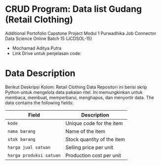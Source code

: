 # CRUD Program: Data list Gudang (Retail Clothing) 
Additional Portofolio Capstone Project Modul 1 Purwadhika Job Connector Data Science Online Batch 15 (JCDSOL-15)
- Mochamad Aditya Putra
- Link Drive untuk penjelasan code:

# Data Description
Berikut Deskripsi Kolom:
Retail Clothing Data
Repositori ini berisi skrip Python untuk mengelola data pakaian ritel. Ini memungkinkan untuk membaca, membuat, memperbarui, menghapus, dan menyortir data.
The data contains the following fields:

| Field                   | Description                      |
|-------------------------|----------------------------------|
| `kode`                  | Unique code for the item         |
| `nama barang`           | Name of the item                 |
| `stok barang`           | Stock quantity of the item       |
| `harga jual satuan`     | Selling price per unit           |
| `harga produksi satuan` | Production cost per unit         |
